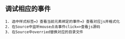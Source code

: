 ## 调试相应的事件
```
1. 选中样式标签=》查看当前元素绑定的事件=》查看对应js并格式化
2. 在Source中监听mouse点击事件click=>查看js源码
3. 在Source中overried替换对应的目录文件
```